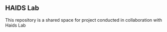 ## HAIDS Lab
This repository is a shared space for project conducted in collaboration with Haids Lab
